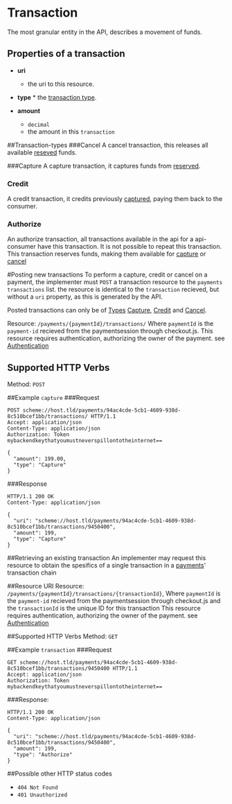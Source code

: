 # Transaction
The most granular entity in the API, describes a movement of funds.

## Properties of a transaction
 * **uri**
    * the uri to this resource.
 * **type**
       * the [transaction type](#transaction-types).

 * **amount**
    * `decimal`
    * the amount in this `transaction`

##Transaction-types
###Cancel
A cancel transaction, this releases all available [reseved](#authorize) funds.

###Capture
A capture transaction, it captures funds from [reserved](#authorize).

### Credit
A credit transaction, it credits previously [captured](#capture), paying them back to the consumer.

### Authorize
An authorize transaction, all transactions available in the api for a api-consumer have this transaction. It is not possible to repeat this transaction.
This transaction reserves funds, making them available for [capture](#capture) or [cancel](#cancel)

#Posting new transactions
To perform a capture, credit or cancel on a payment, the implementer must `POST` a transaction resource to the `payments` `transactions` list.
the resource is identical to the `transaction` recieved, but without a `uri` property, as this is generated by the API.

Posted transactions can only be of [Types](#transaction-types)  [Capture](#capture), [Credit](#credit) and [Cancel](#cancel).

Resource:  `/payments/{paymentId}/transactions/` Where `paymentId` is the `payment-id` recieved from the paymentsession through checkout.js.
This resource requires authentication, authorizing the owner of the payment. see [Authentication](authentication/#back-end-authentication)


## Supported HTTP Verbs
Method:    `POST`

##Example `capture`
###Request

```HTTP
POST scheme://host.tld/payments/94ac4cde-5cb1-4609-938d-8c510bcef1bb/transactions/ HTTP/1.1
Accept: application/json
Content-Type: application/json
Authorization: Token mybackendkeythatyoumustneverspillontotheinternet==

{  
  "amount": 199.00,
  "type": "Capture"  
}
```
###Response
```HTTP
HTTP/1.1 200 OK
Content-Type: application/json

{    
  "uri": "scheme://host.tld/payments/94ac4cde-5cb1-4609-938d-8c510bcef1bb/transactions/9450400",
  "amount": 199,
  "type": "Capture"  
}
```

##Retrieving an existing transaction
An implementer may request this resource to obtain the spesifics of a single transaction in a [payments](payment)' transaction chain

##Resource URI
Resource:  `/payments/{paymentId}/transactions/{transactionId}`, Where `paymentId` is the `payment-id` recieved from the paymentsession through checkout.js and the `transactionId` is the unique ID for this transaction
This resource requires authentication, authorizing the owner of the payment. see [Authentication](authentication/#back-end-authentication)


##Supported HTTP Verbs
Method:    `GET`

##Example `transaction`
###Request
```HTTP
GET scheme://host.tld/payments/94ac4cde-5cb1-4609-938d-8c510bcef1bb/transactions/9450400 HTTP/1.1
Accept: application/json
Authorization: Token mybackendkeythatyoumustneverspillontotheinternet==
```
###Response:
```HTTP
HTTP/1.1 200 OK
Content-Type: application/json

{    
  "uri": "scheme://host.tld/payments/94ac4cde-5cb1-4609-938d-8c510bcef1bb/transactions/9450400",
  "amount": 199,
  "type": "Authorize"  
}
```
##Possible other HTTP status codes
 * `404 Not Found`
 * `401 Unauthorized`

